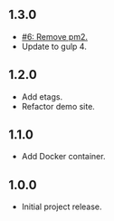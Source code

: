 ## 1.3.0
* [#6: Remove pm2.](https://github.com/haensl/node-amp-mustache-skeleton/issues/6)
* Update to gulp 4.

## 1.2.0
* Add etags.
* Refactor demo site.

## 1.1.0
* Add Docker container.

## 1.0.0
* Initial project release.
